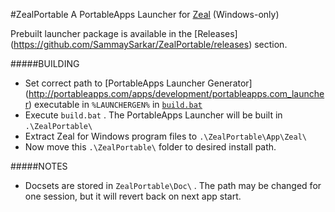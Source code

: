 #ZealPortable
A PortableApps Launcher for [Zeal](http://zealdocs.org/) (Windows-only)

Prebuilt launcher package is available in the [Releases]
(https://github.com/SammaySarkar/ZealPortable/releases) section.

#####BUILDING
+ Set correct path to [PortableApps Launcher Generator]
  (http://portableapps.com/apps/development/portableapps.com_launcher)
  executable in `%LAUNCHERGEN%` in [`build.bat`](./build.bat)
+ Execute `build.bat` . The PortableApps Launcher will be built in `.\ZealPortable\`
+ Extract Zeal for Windows program files to `.\ZealPortable\App\Zeal\`
+ Now move this `.\ZealPortable\` folder to desired install path.

#####NOTES
+ Docsets are stored in `ZealPortable\Doc\` . The path may be changed for one session,
  but it will revert back on next app start.